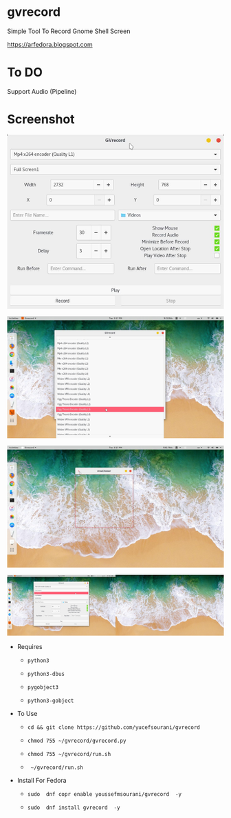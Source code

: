 # gvrecord
Simple Tool To Record Gnome Shell Screen

https://arfedora.blogspot.com

# To DO
Support Audio (Pipeline)

# Screenshot

![Alt text](https://raw.githubusercontent.com/yucefsourani/gvrecord/master/Screenshot%20from%202017-10-24%2017-16-13.jpg "Screenshot")


![Alt text](https://raw.githubusercontent.com/yucefsourani/gvrecord/master/Screenshot%20from%202017-10-24%2017-17-10.jpg "Screenshot")


![Alt text](https://raw.githubusercontent.com/yucefsourani/gvrecord/master/Screenshot%20from%202017-10-24%2017-17-29.jpg "Screenshot")


![Alt text](https://raw.githubusercontent.com/yucefsourani/gvrecord/master/Screenshot%20from%202017-10-24%2017-17-58.jpg "Screenshot")



* Requires

  * ``` python3 ```
  
  * ``` python3-dbus ```
  
  * ``` pygobject3 ```
 
  * ``` python3-gobject ```



* To Use
 
  * ``` cd && git clone https://github.com/yucefsourani/gvrecord ```

  * ``` chmod 755 ~/gvrecord/gvrecord.py ```
  
  * ``` chmod 755 ~/gvrecord/run.sh ```

  * ``` ~/gvrecord/run.sh```



* Install For Fedora

  * ``` sudo  dnf copr enable youssefmsourani/gvrecord  -y ```
  
  * ``` sudo  dnf install gvrecord  -y ```
